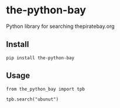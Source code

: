 # the-python-bay

Python library for searching thepiratebay.org

## Install

    pip install the-python-bay

## Usage

```
from the_python_bay import tpb

tpb.search("ubunut")
```